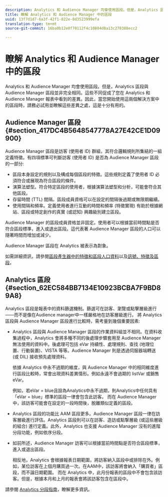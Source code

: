 ```yaml
---
description: Analytics 和 Audience Manager 均會使用區段。但是，Analytics 區段與 Audience Manager 區段並非完全相同。這些不同促成了您在 Analytics 和 Audience Manager 報表中看到的差異。因此，當您開始使用這兩個解決方案中的區段時，請務必試用並瞭解這些差異之處，這是十分有用的。
title: 瞭解 Analytics 和 Audience Manager 中的區段
uuid: 13f7d1d7-6a3f-42f1-822e-8d3523999efa
translation-type: tm+mt
source-git-commit: 16ba0b12e0f70112f4c10804d0a13c278388ecc2

---
```



# 瞭解 Analytics 和 Audience Manager 中的區段

Analytics 和 Audience Manager 均會使用區段。但是，Analytics 區段與 Audience Manager 區段並非完全相同。這些不同促成了您在 Analytics 和 Audience Manager 報表中看到的差異。因此，當您開始使用這兩個解決方案中的區段時，請務必試用並瞭解這些差異之處，這是十分有用的。

## Audience Manager 區段 {#section_417DC4B5648547778A27E42CE1D09900}

Audience Manager 區段是訪客 (使用者 ID) 群組，其符合邏輯規則所集結的一組定義特徵。有四項標準可判斷訪客 (使用者 ID) 是否為 Audience Manager 區段的一部分:

* 區段本身設定的規則以及構成每個區段的特徵。這些規則定義了使用者 ID 必須符合或展現為符合區段的條件。
* 演算法塑型。符合特定區段的使用者，根據演算法塑型和分析，可能會符合其他區段。
* 存留時間 (TTL) 間隔。區段成員資格可以在設定的間隔後過期或無限期繼續。
* 使用間隔和頻率。定義使用者進行互動的時間和頻率 (特徵實現) 有助於根據網站、區段或特定創作的真實 (或認知) 興趣級別建立區段。

Audience Manager 的區段成員資格並非固定。使用者可以根據當前時間點是否符合區段標準，進入或退出區段。這代表著 Audience Manager 區段的人口可以隨著時間而增加或減少。

Audience Manager 區段在 Analytics 被表示為對象。

如需詳細資訊，請參閱[區段產生器中的特徵和區段人口資料](https://marketing.adobe.com/resources/help/en_US/aam/segment-builder-data.html)以及[訊號、特徵及區段](https://marketing.adobe.com/resources/help/en_US/aam/c_signal_trait_segment.html)。

## Analytics 區段 {#section_62EC584BB7134E10923BCBA7F9BD89A8}

Analytics 區段是報表中的資料篩選機制。篩選可在訪客、瀏覽或點擊層級進行——而不是像在Audience manager中一樣嚴格地在訪客層級進行。 將 Analytics 區段與 Audience Manager 區段進行比較時，需考量到幾個重要因素:

* Analytics 區段與 Audience Manager 區段的作業資料組並不相同。在資料收集過程中，Analytics 會將多種不同的後處理步驟套用至 Audience Manager 無法使用的資料中。後處理可包括 eVar 持續性、處理規則、查找 (地理位置、行動裝置)、VISTA 等等。Audience Manager 則是透過伺服器端轉送 (或 DIL) 接收預先處理資料。

   依據 Analytics 中永不過期的維度，與 Audience Manager 中的相同維度進行區段比較時，常會出現資料差異情形。例如永遠不會過期的 listVar 或銷售 eVar。

   例如，若eVar = blue且設為Analytics中永不過期，則Analytics中任何具有「eVar = blue」標準的區段一律會包含此訪客。 而在 Audience Manager 中，該訪客可能會在設定的一段時間後，脫離類似定義的區段。

* Analytics 區段的功能比 AAM 區段更多。Audience Manager 區段一律在訪客層級進行評估。Analytics 區段則可以在訪客、造訪或點撃層級 (或這些層級的組合) 進行定義。此外，Analytics 也支援 Audience Manager 沒有的進階分段功能，例如依序分段。
* 如前所述，Audience Manager 訪客可以根據當前時間點是否符合區段標準，進入或退出區段。

   相反地，Analytics 會根據報表日期範圍，將訪客納入區段中或排除在外。例如，某位訪客在上個月購買過一次。在AAM中，該訪客將會納入「購買者」區段，而不論日期範圍。 而在 Analytics 中，此月份報表的區段中不會包含該訪客。但是，根據本月和上月的報表會將該訪客包含在區段中。

請參閱 [Analytics 分段指南](https://marketing.adobe.com/resources/help/en_US/analytics/segment/)，瞭解更多資訊。
